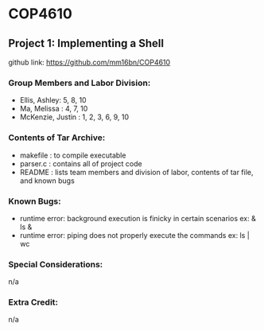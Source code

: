 # COP4610

## Project 1: Implementing a Shell

github link: https://github.com/mm16bn/COP4610

### Group Members and Labor Division:
- Ellis, Ashley: 5, 8, 10
- Ma, Melissa : 4, 7, 10
- McKenzie, Justin : 1, 2, 3, 6, 9, 10

### Contents of Tar Archive:
- makefile : to compile executable
- parser.c : contains all of project code
- README : lists team members and division of labor, contents of tar file, and known bugs

### Known Bugs:
-   runtime error: background execution is finicky in certain scenarios ex: & ls &
- runtime error: piping does not properly execute the commands ex: ls | wc 

### Special Considerations: 
n/a

### Extra Credit: 
n/a
